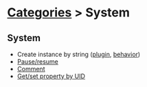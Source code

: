 # [Categories](categories.index.html) > System

## System

- Create instance by string ([plugin](rex_nickname.html), [behavior](rex_bnickname.html))
- [Pause/resume](rex_pause.html)
- [Comment](rex_comment.html)
- [Get/set property by UID](rex_uid2prop.html)